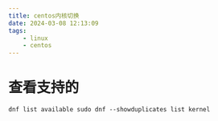 ```yaml
---
title: centos内核切换
date: 2024-03-08 12:13:09
tags:
    - linux
    - centos
---
```


# 查看支持的
```
dnf list available sudo dnf --showduplicates list kernel
```